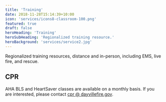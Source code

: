 ```yaml
---
title: 'Training'
date: 2018-11-28T15:14:39+10:00
icon: 'services/icons8-classroom-100.png'
featured: true
draft: false
heroHeading: 'Training'
heroSubHeading: 'Regionalized training resource.'
heroBackground: 'services/service2.jpg'
---
```


Regionalized training resources, distance and in-person, including EMS, live fire, and rescue.

## CPR

AHA BLS and HeartSaver classes are available on a monthly basis. If you are interested, please contact [cpr @ dayvillefire.gov](mailto:cpr@dayvillefire.gov).
